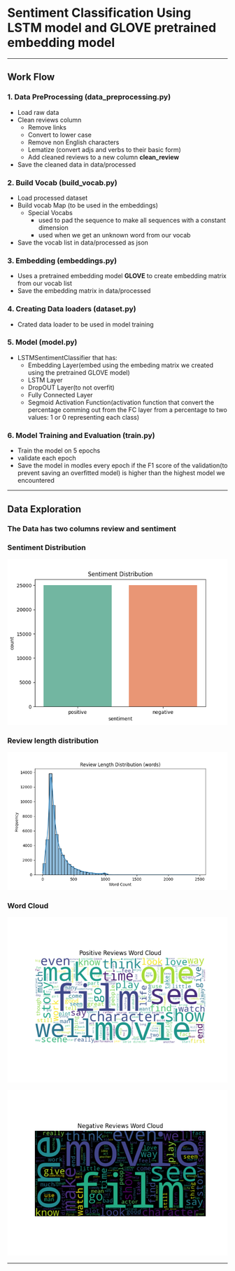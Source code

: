 # Sentiment Classification Using LSTM model and GLOVE pretrained embedding model

---

## Work Flow

### **1.** Data PreProcessing (data_preprocessing.py)
* Load raw data
* Clean reviews column
    * Remove links
    * Convert to lower case
    * Remove non English characters
    * Lematize (convert adjs and verbs to their basic form)
    * Add cleaned reviews to a new column **clean_review**
* Save the cleaned data in data/processed

### **2.** Build Vocab (build_vocab.py)
* Load processed dataset
* Build vocab Map (to be used in the embeddings)
    * Special Vocabs
        * <PAD> used to pad the sequence to make all sequences with a constant dimension
        * <UNK> used when we get an unknown word from our vocab
* Save the vocab list in data/processed as json

### **3.** Embedding (embeddings.py)
* Uses a pretrained embedding model **GLOVE** to create embedding matrix from our vocab list
* Save the embedding matrix in data/processed

### **4.** Creating Data loaders (dataset.py)
* Crated data loader to be used in model training

### **5.** Model (model.py)
* LSTMSentimentClassifier that has:
    * Embedding Layer(embed using the embeding matrix we created using the pretrained GLOVE model)
    * LSTM Layer
    * DropOUT Layer(to not overfit)
    * Fully Connected Layer
    * Segmoid Activation Function(activation function that convert the percentage comming out from the FC layer from a percentage to two values: 1 or 0 representing each class)

### **6.** Model Training and Evaluation (train.py)
* Train the model on 5 epochs
* validate each epoch
* Save the model in modles every epoch if the F1 score of the validation(to prevent saving an overfitted model) is higher than the highest model we encountered

---

## Data Exploration

### The Data has two columns **review** and **sentiment**

### Sentiment Distribution
![alt text](https://github.com/Hassan-Osama/LSTM-sentiment-classification/blob/main/figures/sentimen_distribution.png?raw=true)

### Review length distribution
![alt text](https://github.com/Hassan-Osama/LSTM-sentiment-classification/blob/main/figures/review_length_distribution.png?raw=true)

### Word Cloud
![alt text](https://github.com/Hassan-Osama/LSTM-sentiment-classification/blob/main/figures/positive_reviews_word_cloud.png?raw=true)

![alt text](https://github.com/Hassan-Osama/LSTM-sentiment-classification/blob/main/figures/negative_reviews_word_cloud.png?raw=true)

---